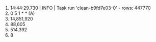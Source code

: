 1. 14:44:29.730 | INFO    | Task run 'clean-b9fd7e03-0' - rows: 447770
2. 0 5 1 * * (A)
3. 14,851,920
4. 88,605
5. 514,392
6. 8